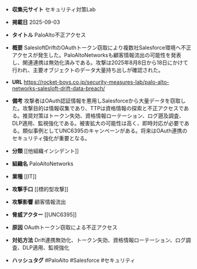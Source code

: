 - **収集元サイト**
セキュリティ対策Lab

- **掲載日**
2025-09-03

- **タイトル**
PaloAlto不正アクセス

- **概要**
SalesloftDriftのOAuthトークン窃取により複数社Salesforce環境へ不正アクセスが発生した。PaloAltoNetworksも顧客情報流出の可能性を発表し、関連連携は無効化済みである。攻撃は2025年8月8日から18日にかけて行われ、主要オブジェクトのデータ大量持ち出しが確認された。

- **URL**
https://rocket-boys.co.jp/security-measures-lab/palo-alto-networks-salesloft-drift-data-breach/

- **備考**
攻撃者はOAuth認証情報を悪用しSalesforceから大量データを窃取した。攻撃目的は情報収集であり、TTPは資格情報の探索と不正アクセスである。推奨対策はトークン失効、資格情報ローテーション、ログ遡及調査、DLP適用、監視強化である。被害拡大の可能性は高く、即時対応が必要である。類似事例としてUNC6395のキャンペーンがある。将来はOAuth連携のセキュリティ強化が重要となる。

- **分類**
[[他組織インシデント]]

- **組織名**
PaloAltoNetworks

- **業種**
[[IT]]

- **攻撃手口**
[[標的型攻撃]]

- **攻撃影響**
顧客情報流出

- **脅威アクター**
[[UNC6395]]

- **原因**
OAuthトークン窃取による不正アクセス

- **対処方法**
Drift連携無効化、トークン失効、資格情報ローテーション、ログ調査、DLP適用、監視強化

- **ハッシュタグ**
#PaloAlto #Salesforce #セキュリティ
